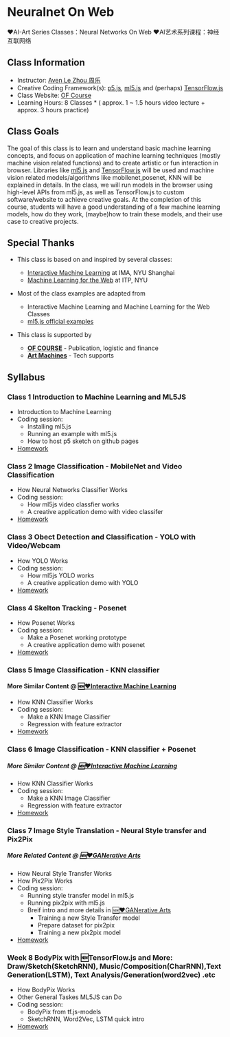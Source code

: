 # Neuralnet On Web
❤️AI-Art Series Classes：Neural Networks On Web ❤️AI艺术系列课程：神经互联网络

## Class Information
* Instructor: [Aven Le Zhou 周乐](https://www.aven.cc)
* Creative Coding Framework(s): [p5.js](https://p5js.org/), [ml5.js](https://ml5js.org/) and (perhaps) [TensorFlow.js](https://js.tensorflow.org/)
* Class Website: [OF Course](https://ofcourse.io)
* Learning Hours: 8 Classes * ( approx. 1 ~ 1.5 hours video lecture + approx. 3 hours practice)

## Class Goals
The goal of this class is to learn and understand basic machine learning concepts, and focus on application of machine learning techniques (mostly machine vision related functions) and to create artistic or fun interaction in browser. Libraries like [ml5.js](https://ml5js.org/) and [TensorFlow.js](https://js.tensorflow.org/) will be used and machine vision related models/algorithms like mobilenet,posenet, KNN will be explained in details. In the class, we will run models in the browser using high-level APIs from ml5.js, as well as TensorFlow.js to custom software/website to achieve creative goals. At the completion of this course, students will have a good understanding of a few machine learning models, how do they work, (maybe)how to train these models, and their use case to creative projects.

## Special Thanks
* This class is based on and inspired by several classes:
    * [Interactive Machine Learning](https://github.com/imachines/IMA-Interactive-Machine-Learning) at IMA, NYU Shanghai
    * [Machine Learning for the Web](https://github.com/yining1023/machine-learning-for-the-web) at ITP, NYU

* Most of the class examples are adapted from 
    * Interactive Machine Learning and Machine Learning for the Web Classes
    * [ml5.js official examples](https://ml5js.org/docs/quick-start)

* This class is supported by
    * [**OF COURSE**](http://ofcourse.io/) - Publication, logistic and finance
    * [**Art Machines**](https://www.artmachines.net) - Tech supports

## Syllabus
### Class 1 Introduction to Machine Learning and ML5JS

* Introduction to Machine Learning
* Coding session:
  * Installing ml5.js
  * Running an example with ml5.js
  * How to host p5 sketch on github pages
* [Homework]()

### Class 2 Image Classification - MobileNet and Video Classification

* How Neural Networks Classifier Works
* Coding session:
  * How ml5js video classfier works
  * A creative application demo with video classifer
* [Homework]()

### Class 3 Obect Detection and Classification - YOLO with Video/Webcam

* How YOLO Works
* Coding session:
  * How ml5js YOLO works
  * A creative application demo with YOLO
* [Homework]()

### Class 4 Skelton Tracking - Posenet 

* How Posenet Works
* Coding session:
  * Make a Posenet working prototype
  * A creative application demo with posenet
* [Homework]()

### Class 5 Image Classification - KNN classifier
#### More Similar Content @ [🆕❤️Interactive Machine Learning](https://github.com/artmachines/Interactive-Machine-Learning)

* How KNN Classifier Works
* Coding session:
  * Make a KNN Image Classifier
  * Regression with feature extractor
* [Homework]()

### Class 6 Image Classification - KNN classifier + Posenet
##### More Similar Content @ [🆕❤️Interactive Machine Learning](https://github.com/artmachines/Interactive-Machine-Learning)

* How KNN Classifier Works
* Coding session:
  * Make a KNN Image Classifier
  * Regression with feature extractor
* [Homework]()

### Class 7 Image Style Translation - Neural Style transfer and Pix2Pix 
##### More Related Content @ [🆕❤️GANerative Arts](https://github.com/artmachines/GANerative-Arts) 
* How Neural Style Transfer Works
* How Pix2Pix Works
* Coding session:
  * Running style transfer model in ml5.js
  * Running pix2pix with ml5.js
  * Breif intro and more details in [🆕❤️GANerative Arts](https://github.com/artmachines/GANerative-Arts)
    * Training a new Style Transfer model
    * Prepare dataset for pix2pix
    * Training a new pix2pix model
* [Homework]()

### Week 8 BodyPix with 🆕TensorFlow.js and More: Draw/Sketch(SketchRNN), Music/Composition(CharRNN),Text Generation(LSTM), Text Analysis/Generation(word2vec) .etc

* How BodyPix Works
* Other General Taskes ML5JS can Do 
* Coding session:
  - BodyPix from tf.js-models
  - SketchRNN, Word2Vec, LSTM quick intro
* [Homework]()

